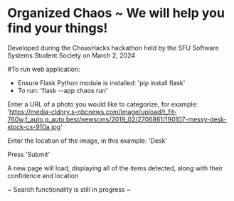 # Organized Chaos ~ We will help you find your things!

Developed during the ChoasHacks hackathon held by the SFU Software Systems Student Society on March 2, 2024

#To run web application:

- Ensure Flask Python module is installed: 'pip install flask'
- To run: 'flask --app chaos run'

Enter a URL of a photo you would like to categorize, for example: 'https://media-cldnry.s-nbcnews.com/image/upload/t_fit-760w,f_auto,q_auto:best/newscms/2019_02/2706861/190107-messy-desk-stock-cs-910a.jpg'

Enter the location of the image, in this example: 'Desk'

Press 'Submit'

A new page will load, displaying all of the items detected, along with their confidence and location

~ Search functionality is still in progress ~
